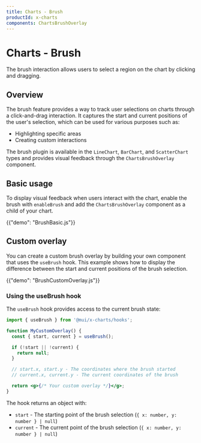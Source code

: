 ```yaml
---
title: Charts - Brush
productId: x-charts
components: ChartsBrushOverlay
---
```


# Charts - Brush

<p class="description">The brush interaction allows users to select a region on the chart by clicking and dragging.</p>

## Overview

The brush feature provides a way to track user selections on charts through a click-and-drag interaction.
It captures the start and current positions of the user's selection, which can be used for various purposes such as:

- Highlighting specific areas
- Creating custom interactions

The brush plugin is available in the `LineChart`, `BarChart`, and `ScatterChart` types and provides visual feedback through the `ChartsBrushOverlay` component.

## Basic usage

To display visual feedback when users interact with the chart, enable the brush with `enableBrush` and add the `ChartsBrushOverlay` component as a child of your chart.

{{"demo": "BrushBasic.js"}}

## Custom overlay

You can create a custom brush overlay by building your own component that uses the `useBrush` hook.
This example shows how to display the difference between the start and current positions of the brush selection.

{{"demo": "BrushCustomOverlay.js"}}

### Using the useBrush hook

The `useBrush` hook provides access to the current brush state:

```jsx
import { useBrush } from '@mui/x-charts/hooks';

function MyCustomOverlay() {
  const { start, current } = useBrush();

  if (!start || !current) {
    return null;
  }

  // start.x, start.y - The coordinates where the brush started
  // current.x, current.y - The current coordinates of the brush

  return <g>{/* Your custom overlay */}</g>;
}
```

The hook returns an object with:

- `start` - The starting point of the brush selection (`{ x: number, y: number } | null`)
- `current` - The current point of the brush selection (`{ x: number, y: number } | null`)

<!-- ## Integration with Zoom

In Pro charts (`LineChartPro`, `BarChartPro`, `ScatterChartPro`), the brush can be used as a zoom interaction.
See the [Zoom and Pan documentation](/x/react-charts/zoom-and-pan/) for more details on using brush for zooming. -->
